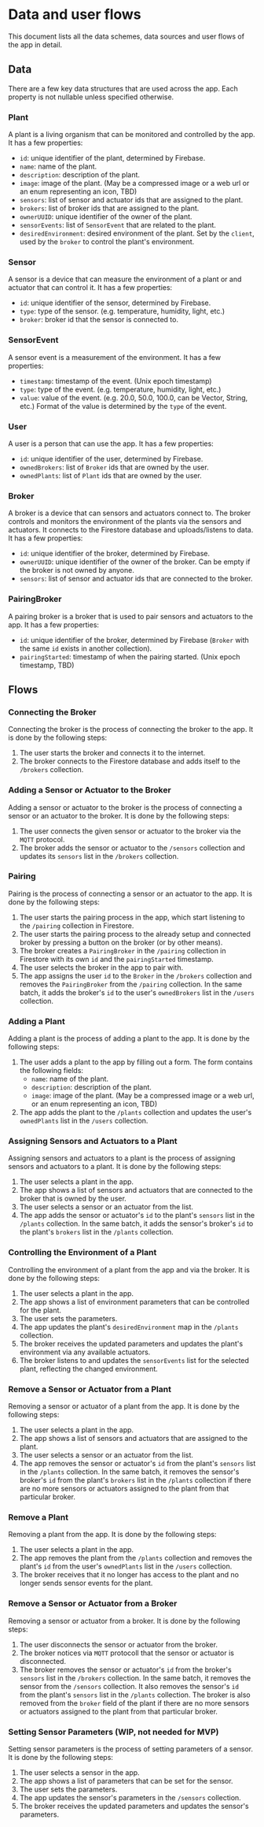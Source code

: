 # Data and user flows

This document lists all the data schemes, data sources and user flows of the app in detail.

## Data

There are a few key data structures that are used across the app. Each property is not nullable unless specified otherwise.

### Plant

A plant is a living organism that can be monitored and controlled by the app. It has a few properties:

- `id`: unique identifier of the plant, determined by Firebase.
- `name`: name of the plant.
- `description`: description of the plant.
- `image`: image of the plant. (May be a compressed image or a web url or an enum representing an icon, TBD)
- `sensors`: list of sensor and actuator ids that are assigned to the plant.
- `brokers`: list of broker ids that are assigned to the plant.
- `ownerUUID`: unique identifier of the owner of the plant.
- `sensorEvents`: list of `SensorEvent` that are related to the plant.
- `desiredEnvironment`: desired environment of the plant. Set by the `client`, used by the `broker` to control the plant's environment.

### Sensor

A sensor is a device that can measure the environment of a plant or and actuator that can control it. It has a few properties:

- `id`: unique identifier of the sensor, determined by Firebase.
- `type`: type of the sensor. (e.g. temperature, humidity, light, etc.)
- `broker`: broker id that the sensor is connected to.

### SensorEvent

A sensor event is a measurement of the environment. It has a few properties:

- `timestamp`: timestamp of the event. (Unix epoch timestamp)
- `type`: type of the event. (e.g. temperature, humidity, light, etc.)
- `value`: value of the event. (e.g. 20.0, 50.0, 100.0, can be Vector, String, etc.) Format of the value is determined by the `type` of the event.

### User

A user is a person that can use the app. It has a few properties:

- `id`: unique identifier of the user, determined by Firebase.
- `ownedBrokers`: list of `Broker` ids that are owned by the user.
- `ownedPlants`: list of `Plant` ids that are owned by the user.

### Broker

A broker is a device that can sensors and actuators connect to. The broker controls and monitors the environment of the plants via the sensors and actuators. It connects to the Firestore database and uploads/listens to data. It has a few properties:

- `id`: unique identifier of the broker, determined by Firebase.
- `ownerUUID`: unique identifier of the owner of the broker. Can be empty if the broker is not owned by anyone.
- `sensors`: list of sensor and actuator ids that are connected to the broker.

### PairingBroker

A pairing broker is a broker that is used to pair sensors and actuators to the app. It has a few properties:

- `id`: unique identifier of the broker, determined by Firebase (`Broker` with the same `id` exists in another collection).
- `pairingStarted`: timestamp of when the pairing started. (Unix epoch timestamp, TBD)

## Flows

### Connecting the Broker

Connecting the broker is the process of connecting the broker to the app. It is done by the following steps:

1. The user starts the broker and connects it to the internet.
2. The broker connects to the Firestore database and adds itself to the `/brokers` collection.

### Adding a Sensor or Actuator to the Broker

Adding a sensor or actuator to the broker is the process of connecting a sensor or an actuator to the broker. It is done by the following steps:

1. The user connects the given sensor or actuator to the broker via the `MQTT` protocol.
2. The broker adds the sensor or actuator to the `/sensors` collection and updates its `sensors` list in the `/brokers` collection.

### Pairing

Pairing is the process of connecting a sensor or an actuator to the app. It is done by the following steps:

1. The user starts the pairing process in the app, which start listening to the `/pairing` collection in Firestore.
2. The user starts the pairing process to the already setup and connected broker by pressing a button on the broker (or by other means).
3. The broker creates a `PairingBroker` in the `/pairing` collection in Firestore with its own `id` and the `pairingStarted` timestamp.
4. The user selects the broker in the app to pair with.
5. The app assigns the user `id` to the `Broker` in the `/brokers` collection and removes the `PairingBroker` from the `/pairing` collection. In the same batch, it adds the broker's `id` to the user's `ownedBrokers` list in the `/users` collection.

### Adding a Plant

Adding a plant is the process of adding a plant to the app. It is done by the following steps:

1. The user adds a plant to the app by filling out a form. The form contains the following fields:
   - `name`: name of the plant.
   - `description`: description of the plant.
   - `image`: image of the plant. (May be a compressed image or a web url, or an enum representing an icon, TBD)
2. The app adds the plant to the `/plants` collection and updates the user's `ownedPlants` list in the `/users` collection.

### Assigning Sensors and Actuators to a Plant

Assigning sensors and actuators to a plant is the process of assigning sensors and actuators to a plant. It is done by the following steps:

1. The user selects a plant in the app.
2. The app shows a list of sensors and actuators that are connected to the broker that is owned by the user.
3. The user selects a sensor or an actuator from the list.
4. The app adds the sensor or actuator's `id` to the plant's `sensors` list in the `/plants` collection. In the same batch, it adds the sensor's broker's `id` to the plant's `brokers` list in the `/plants` collection.

### Controlling the Environment of a Plant

Controlling the environment of a plant from the app and via the broker. It is done by the following steps:

1. The user selects a plant in the app.
2. The app shows a list of environment parameters that can be controlled for the plant.
3. The user sets the parameters.
4. The app updates the plant's `desiredEnvironment` map in the `/plants` collection.
5. The broker receives the updated parameters and updates the plant's environment via any available actuators.
6. The broker listens to and updates the `sensorEvents` list for the selected plant, reflecting the changed environment.

### Remove a Sensor or Actuator from a Plant

Removing a sensor or actuator of a plant from the app. It is done by the following steps:

1. The user selects a plant in the app.
2. The app shows a list of sensors and actuators that are assigned to the plant.
3. The user selects a sensor or an actuator from the list.
4. The app removes the sensor or actuator's `id` from the plant's `sensors` list in the `/plants` collection. In the same batch, it removes the sensor's broker's `id` from the plant's `brokers` list in the `/plants` collection if there are no more sensors or actuators assigned to the plant from that particular broker.

### Remove a Plant

Removing a plant from the app. It is done by the following steps:

1. The user selects a plant in the app.
2. The app removes the plant from the `/plants` collection and removes the plant's `id` from the user's `ownedPlants` list in the `/users` collection.
3. The broker receives that it no longer has access to the plant and no longer sends sensor events for the plant.

### Remove a Sensor or Actuator from a Broker

Removing a sensor or actuator from a broker. It is done by the following steps:

1. The user disconnects the sensor or actuator from the broker.
2. The broker notices via `MQTT` protocoll that the sensor or actuator is disconnected.
3. The broker removes the sensor or actuator's `id` from the broker's `sensors` list in the `/brokers` collection. In the same batch, it removes the sensor from the `/sensors` collection. It also removes the sensor's `id` from the plant's `sensors` list in the `/plants` collection. The broker is also removed from the `broker` field of the plant if there are no more sensors or actuators assigned to the plant from that particular broker.

### Setting Sensor Parameters (WIP, not needed for MVP)

Setting sensor parameters is the process of setting parameters of a sensor. It is done by the following steps:

1. The user selects a sensor in the app.
2. The app shows a list of parameters that can be set for the sensor.
3. The user sets the parameters.
4. The app updates the sensor's parameters in the `/sensors` collection.
5. The broker receives the updated parameters and updates the sensor's parameters.
